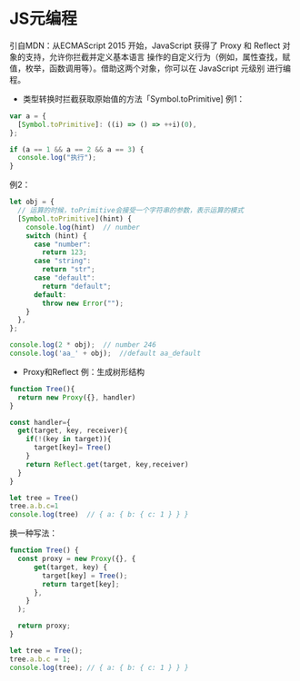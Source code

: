 # JS元编程
引自MDN：从ECMAScript 2015 开始，JavaScript 获得了 Proxy 和 Reflect 对象的支持，允许你拦截并定义基本语言
操作的自定义行为（例如，属性查找，赋值，枚举，函数调用等）。借助这两个对象，你可以在 JavaScript 元级别
进行编程。                                 

* 类型转换时拦截获取原始值的方法「Symbol.toPrimitive]
例1：
```js
var a = {
  [Symbol.toPrimitive]: ((i) => () => ++i)(0),
};

if (a == 1 && a == 2 && a == 3) {
  console.log("执行");
}
```
例2：
```js
let obj = {
  // 运算的时候，toPrimitive会接受一个字符串的参数，表示运算的模式
  [Symbol.toPrimitive](hint) {
    console.log(hint)  // number
    switch (hint) {
      case "number":
        return 123;
      case "string":
        return "str";
      case "default":
        return "default";
      default:
        throw new Error("");
    }
  },
};

console.log(2 * obj);  // number 246
console.log('aa_' + obj);  //default aa_default
```

* Proxy和Reflect
例：生成树形结构
```js
function Tree(){
  return new Proxy({}, handler)
}

const handler={
  get(target, key, receiver){
    if(!(key in target)){
      target[key]= Tree()
    }
    return Reflect.get(target, key,receiver)
  }
}

let tree = Tree()
tree.a.b.c=1
console.log(tree)  // { a: { b: { c: 1 } } }
```
换一种写法：
```js
function Tree() {
  const proxy = new Proxy({}, {
      get(target, key) {
        target[key] = Tree();
        return target[key];
      },
    }
  );

  return proxy;
}

let tree = Tree();
tree.a.b.c = 1;
console.log(tree); // { a: { b: { c: 1 } } }
```